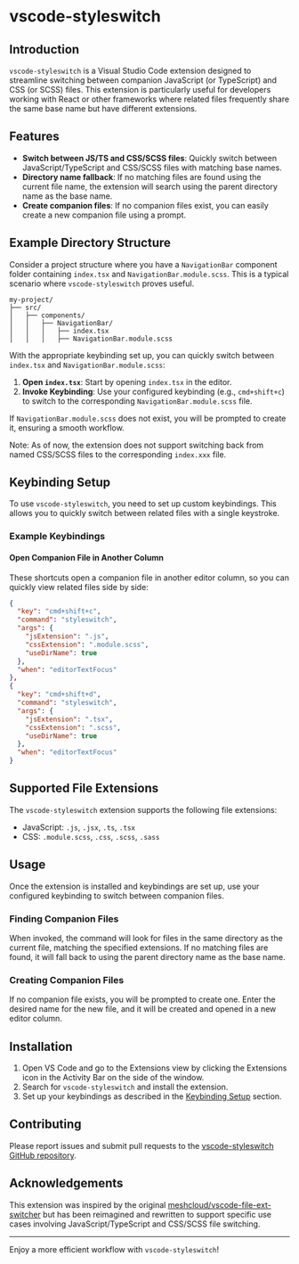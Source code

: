 # vscode-styleswitch

## Introduction

`vscode-styleswitch` is a Visual Studio Code extension designed to streamline switching between companion JavaScript (or TypeScript) and CSS (or SCSS) files. This extension is particularly useful for developers working with React or other frameworks where related files frequently share the same base name but have different extensions.

## Features

- **Switch between JS/TS and CSS/SCSS files**: Quickly switch between JavaScript/TypeScript and CSS/SCSS files with matching base names.
- **Directory name fallback**: If no matching files are found using the current file name, the extension will search using the parent directory name as the base name.
- **Create companion files**: If no companion files exist, you can easily create
  a new companion file using a prompt.

## Example Directory Structure

Consider a project structure where you have a `NavigationBar` component folder containing `index.tsx` and `NavigationBar.module.scss`. This is a typical scenario where `vscode-styleswitch` proves useful.

```plaintext
my-project/
├── src/
│   ├── components/
│   │   ├── NavigationBar/
│   │   │   ├── index.tsx
│   │   │   ├── NavigationBar.module.scss
```

With the appropriate keybinding set up, you can quickly switch between `index.tsx` and `NavigationBar.module.scss`:

1. **Open `index.tsx`**: Start by opening `index.tsx` in the editor.
2. **Invoke Keybinding**: Use your configured keybinding (e.g., `cmd+shift+c`) to switch to the corresponding `NavigationBar.module.scss` file.

If `NavigationBar.module.scss` does not exist, you will be prompted to create
it, ensuring a smooth workflow.

Note: As of now, the extension does not support switching back from named
CSS/SCSS files to the corresponding `index.xxx` file.

## Keybinding Setup

To use `vscode-styleswitch`, you need to set up custom keybindings. This allows you to quickly switch between related files with a single keystroke.

### Example Keybindings

#### Open Companion File in Another Column

These shortcuts open a companion file in another editor column, so you can quickly view related files side by side:

```json
{
  "key": "cmd+shift+c",
  "command": "styleswitch",
  "args": {
    "jsExtension": ".js",
    "cssExtension": ".module.scss",
    "useDirName": true
  },
  "when": "editorTextFocus"
},
{
  "key": "cmd+shift+d",
  "command": "styleswitch",
  "args": {
    "jsExtension": ".tsx",
    "cssExtension": ".scss",
    "useDirName": true
  },
  "when": "editorTextFocus"
}
```

## Supported File Extensions

The `vscode-styleswitch` extension supports the following file extensions:

- JavaScript: `.js`, `.jsx`, `.ts`, `.tsx`
- CSS: `.module.scss`, `.css`, `.scss`, `.sass`

## Usage

Once the extension is installed and keybindings are set up, use your configured keybinding to switch between companion files.

### Finding Companion Files

When invoked, the command will look for files in the same directory as the current file, matching the specified extensions. If no matching files are found, it will fall back to using the parent directory name as the base name.

### Creating Companion Files

If no companion file exists, you will be prompted to create one. Enter the desired name for the new file, and it will be created and opened in a new editor column.

## Installation

1. Open VS Code and go to the Extensions view by clicking the Extensions icon in the Activity Bar on the side of the window.
2. Search for `vscode-styleswitch` and install the extension.
3. Set up your keybindings as described in the [Keybinding Setup](#keybinding-setup) section.

## Contributing

Please report issues and submit pull requests to the [vscode-styleswitch GitHub repository](https://github.com/levikline/vscode-file-ext-switcher).

## Acknowledgements

This extension was inspired by the original [meshcloud/vscode-file-ext-switcher](https://github.com/meshcloud/vscode-file-ext-switcher) but has been reimagined and rewritten to support specific use cases involving JavaScript/TypeScript and CSS/SCSS file switching.

---

Enjoy a more efficient workflow with `vscode-styleswitch`!
